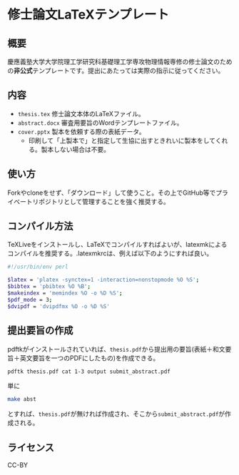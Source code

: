 # 修士論文LaTeXテンプレート

## 概要

慶應義塾大学大学院理工学研究科基礎理工学専攻物理情報専修の修士論文のための**非公式**テンプレートです。提出にあたっては実際の指示に従ってください。

## 内容

* `thesis.tex` 修士論文本体のLaTeXファイル。
* `abstract.docx` 審査用要旨のWordテンプレートファイル。
* `cover.pptx` 製本を依頼する際の表紙データ。
    * 印刷して「上製本で」と指定して生協に出すときれいに製本をしてくれる。製本しない場合は不要。

## 使い方

Forkやcloneをせず、「ダウンロード」して使うこと。その上でGitHub等でプライベートリポジトリとして管理することを強く推奨する。

## コンパイル方法

TeXLiveをインストールし、LaTeXでコンパイルすればよいが、latexmkによるコンパイルを推奨する。.latexmkrcは、例えば以下のようにすれば良い。

```sh
#!/usr/bin/env perl

$latex = 'platex -synctex=1 -interaction=nonstopmode %O %S';
$bibtex = 'pbibtex %O %B';
$makeindex = 'memindex %O -o %D %S';
$pdf_mode = 3;
$dvipdf = 'dvipdfmx %O -o %D %S'
```

## 提出要旨の作成

pdftkがインストールされていれば、`thesis.pdf`から提出用の要旨(表紙＋和文要旨＋英文要旨を一つのPDFにしたもの)を作成できる。

```sh
pdftk thesis.pdf cat 1-3 output submit_abstract.pdf
```

単に

```sh
make abst
```

とすれば、`thesis.pdf`が無ければ作成され、そこから`submit_abstract.pdf`が作成される。

## ライセンス

CC-BY
